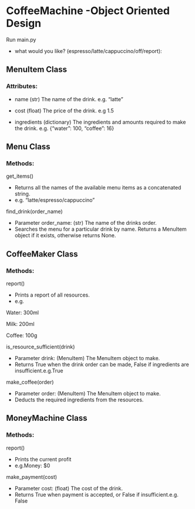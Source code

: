 # CoffeeMachine -Object Oriented Design
Run main.py
- what would you like? (espresso/latte/cappuccino/off/report):


## MenuItem Class

### Attributes:

- name
(str) The name of the drink.
e.g. “latte”

- cost
(float) The price of the drink.
e.g 1.5

- ingredients
(dictionary) The ingredients and amounts required to make the drink.
e.g. {“water”: 100, “coffee”: 16}



## Menu Class

### Methods:
get_items()

- Returns all the names of the available menu items as a concatenated string.
- e.g. “latte/espresso/cappuccino”


find_drink(order_name)

- Parameter order_name: (str) The name of the drinks order.
- Searches the menu for a particular drink by name. Returns a MenuItem object if it exists, otherwise returns None.



## CoffeeMaker Class

### Methods:
report()

- Prints a report of all resources.
- e.g.

Water: 300ml

Milk: 200ml

Coffee: 100g


is_resource_sufficient(drink)

- Parameter drink: (MenuItem) The MenuItem object to make.
- Returns True when the drink order can be made, False if ingredients are insufficient.e.g.True


make_coffee(order)

- Parameter order: (MenuItem) The MenuItem object to make.
- Deducts the required ingredients from the resources.



## MoneyMachine Class

### Methods:
report()

- Prints the current profit
- e.g.Money: $0


make_payment(cost)

- Parameter cost: (float) The cost of the drink.
- Returns True when payment is accepted, or False if insufficient.e.g. False

